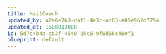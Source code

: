 ```yaml
---
title: MailCoach
updated_by: a2a6e7b3-daf1-4e3c-ac03-a05e962d7794
updated_at: 1588813808
id: 5d7c4b4a-cb3f-4540-95c6-9f8d66c480f1
blueprint: default
---
```


